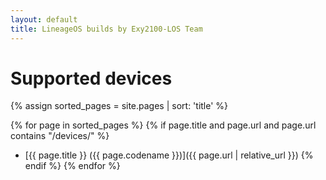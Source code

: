 ```yaml
---
layout: default
title: LineageOS builds by Exy2100-LOS Team
---
```


# Supported devices

{% assign sorted_pages = site.pages | sort: 'title' %}

{% for page in sorted_pages %}
{% if page.title and page.url and page.url contains "/devices/" %}
- [{{ page.title }} ({{ page.codename }})]({{ page.url | relative_url }})
{% endif %}
{% endfor %}
